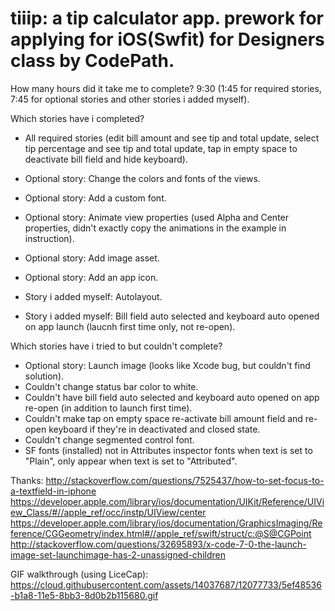 # tiiip: a tip calculator app. prework for applying for iOS(Swfit) for Designers class by CodePath.

How many hours did it take me to complete?
9:30 (1:45 for required stories, 7:45 for optional stories and other stories i added myself).

Which stories have i completed?

- All required stories (edit bill amount and see tip and total update, select tip percentage and see tip and total update, tap in empty space to deactivate bill field and hide keyboard).

- Optional story: Change the colors and fonts of the views.
- Optional story: Add a custom font.
- Optional story: Animate view properties (used Alpha and Center properties, didn't exactly copy the animations in the example in instruction).
- Optional story: Add image asset.
- Optional story: Add an app icon.

- Story i added myself: Autolayout.
- Story i added myself: Bill field auto selected and keyboard auto opened on app launch (laucnh first time only, not re-open).

Which stories have i tried to but couldn't complete?
- Optional story: Launch image (looks like Xcode bug, but couldn't find solution).
- Couldn't change status bar color to white.
- Couldn't have bill field auto selected and keyboard auto opened on app re-open (in addition to launch first time).
- Couldn't make tap on empty space re-activate bill amount field and re-open keyboard if they're in deactivated and closed state.
- Couldn't change segmented control font.
- SF fonts (installed) not in Attributes inspector fonts when text is set to "Plain", only appear when text is set to "Attributed".

Thanks:
http://stackoverflow.com/questions/7525437/how-to-set-focus-to-a-textfield-in-iphone
https://developer.apple.com/library/ios/documentation/UIKit/Reference/UIView_Class/#//apple_ref/occ/instp/UIView/center
https://developer.apple.com/library/ios/documentation/GraphicsImaging/Reference/CGGeometry/index.html#//apple_ref/swift/struct/c:@S@CGPoint
http://stackoverflow.com/questions/32695893/x-code-7-0-the-launch-image-set-launchimage-has-2-unassigned-children


GIF walkthrough (using LiceCap):
https://cloud.githubusercontent.com/assets/14037687/12077733/5ef48536-b1a8-11e5-8bb3-8d0b2b115680.gif

